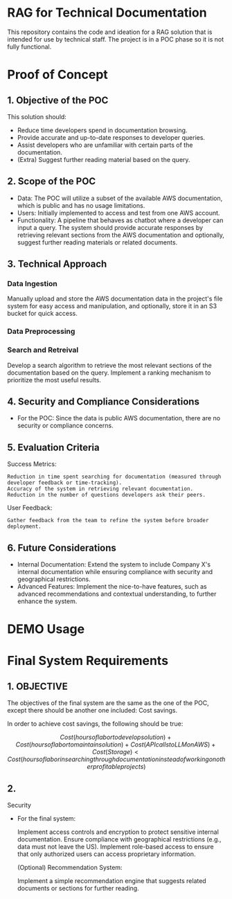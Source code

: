 # RAG for Technical Documentation

This repository contains the code and ideation for a RAG solution that is intended for use by technical staff. The project is in a POC phase so it is not fully functional.

# Proof of Concept
## 1. Objective of the POC

This solution should:

- Reduce time developers spend in documentation browsing.
- Provide accurate and up-to-date responses to developer queries.
- Assist developers who are unfamiliar with certain parts of the documentation.
- (Extra) Suggest further reading material based on the query.


## 2. Scope of the POC

- Data: The POC will utilize a subset of the available AWS documentation, which is public and has no usage limitations.
- Users: Initially implemented to access and test from one AWS account.
- Functionality: A pipeline that behaves as chatbot where a developer can input a query. The system should provide accurate responses by retrieving relevant sections from the AWS documentation and optionally, suggest further reading materials or related documents.

## 3. Technical Approach

### Data Ingestion

Manually upload and store the AWS documentation data in the project's file system for easy access and manipulation, and optionally, store it in an S3 bucket for quick access.

### Data Preprocessing

### Search and Retreival

Develop a search algorithm to retrieve the most relevant sections of the documentation based on the query.
Implement a ranking mechanism to prioritize the most useful results.



## 4. Security and Compliance Considerations

- For the POC: Since the data is public AWS documentation, there are no security or compliance concerns.


## 5. Evaluation Criteria

Success Metrics:

    Reduction in time spent searching for documentation (measured through developer feedback or time-tracking).
    Accuracy of the system in retrieving relevant documentation.
    Reduction in the number of questions developers ask their peers.

User Feedback:

    Gather feedback from the team to refine the system before broader deployment.

## 6. Future Considerations

- Internal Documentation: Extend the system to include Company X's internal documentation while ensuring compliance with security and geographical restrictions.
- Advanced Features: Implement the nice-to-have features, such as advanced recommendations and contextual understanding, to further enhance the system.

# DEMO Usage


# Final System Requirements

## 1. OBJECTIVE

The objectives of the final system are the same as the one of the POC, except there should be another one included: Cost savings.

In order to achieve cost savings, the following should be true:

$$ Cost(hours of labor to develop solution) + Cost(hours of labor to maintain solution) + Cost(API calls to LLM on AWS) + Cost(Storage) < Cost(hours of labor in searching through documentation instead of working on other profitable projects)$$

## 2. 

Security

- For the final system:

    Implement access controls and encryption to protect sensitive internal documentation.
    Ensure compliance with geographical restrictions (e.g., data must not leave the US).
    Implement role-based access to ensure that only authorized users can access proprietary information.


  (Optional) Recommendation System:

    Implement a simple recommendation engine that suggests related documents or sections for further reading.